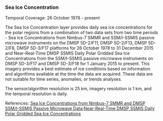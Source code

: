 ### Sea Ice Concentration
Temporal Coverage: 26 October 1978 - present

The Sea Ice Concentration layer provides daily sea ice concentrations for the polar regions from a combination of two data sets from two time periods - Sea Ice Concentrations from Nimbus-7 SMMR and SSM/I-SSMIS passive microwave instruments on the DMSP 5D-2/F11, DMSP 5D-2/F13, DMSP 5D-2/F8, DMSP 5D-3/F17 platforms for 26 October 1978 to 31 December 2015 and Near-Real-Time DMSP SSMIS Daily Polar Gridded Sea Ice Concentrations from the SSM/I-SSMIS passive microwave instruments on DMSP 5D-3/F17 and DMSP 5D-3/F18 for 1 January 2015 to present. This imagery provides a best estimate of ice conditions based on information and algorithms available at the time the data are acquired. These data are not suitable for time series, anomalies, or trends analyses.

The sensor/algorithm resolution is 25 km, imagery resolution is 1 km, and the temporal resolution is daily.

References: [Sea Ice Concentrations from Nimbus-7 SMMR and DMSP SSM/I-SSMIS Passive Microwave Data](http://nsidc.org/data/nsidc-0051);[Near-Real-Time DMSP SSMIS Daily Polar Gridded Sea Ice Concentrations](http://nsidc.org/data/nsidc-0081)

